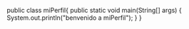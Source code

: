 public class miPerfil{
  public static void main(String[] args) {
      System.out.println("benvenido a miPerfil");
  }
}

